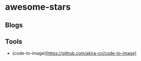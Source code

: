 # awesome-stars


## Blogs


## Tools

- (code-to-image)[https://github.com/akira-cn/code-to-image]
